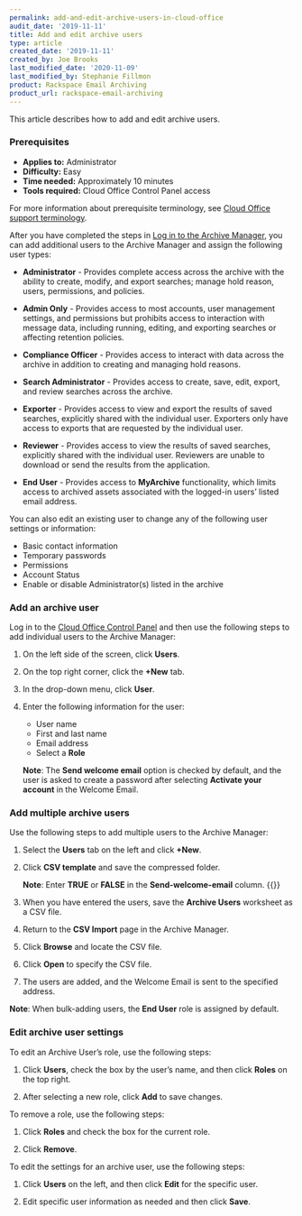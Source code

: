 ```yaml
---
permalink: add-and-edit-archive-users-in-cloud-office
audit_date: '2019-11-11'
title: Add and edit archive users
type: article
created_date: '2019-11-11'
created_by: Joe Brooks
last_modified_date: '2020-11-09'
last_modified_by: Stephanie Fillmon
product: Rackspace Email Archiving
product_url: rackspace-email-archiving
---
```


This article describes how to add and edit archive users.

### Prerequisites

- **Applies to:** Administrator
- **Difficulty:** Easy
- **Time needed:** Approximately 10 minutes
- **Tools required:** Cloud Office Control Panel access

For more information about prerequisite terminology, see [Cloud Office support terminology](/support/how-to/cloud-office-support-terminology).

After you have completed the steps in [Log in to the Archive
Manager](/support/how-to/log-in-to-the-archive-manager),
you can add additional users to the Archive Manager and assign the
following user types:

-   **Administrator** - Provides complete access across the archive with the ability to create, modify, and export searches; manage hold reason, users, permissions, and policies.

-   **Admin Only** - Provides access to most accounts, user management settings, and permissions but prohibits access to interaction with message data, including running, editing, and exporting searches or affecting retention policies.

-   **Compliance Officer** - Provides access to interact with data across the archive in addition to creating and managing hold reasons.

-   **Search Administrator** - Provides access to create, save, edit, export, and review searches across the archive.

-   **Exporter** - Provides access to view and export the results of saved searches, explicitly shared with the individual user. Exporters only have access to exports that are requested by the individual user.

-   **Reviewer** - Provides access to view the results of saved searches, explicitly shared with the individual user. Reviewers are unable to download or send the results from the application.

-   **End User** - Provides access to **MyArchive** functionality, which limits access to archived assets associated with the logged-in users’ listed email address.

You can also edit an existing user to change any of the following user
settings or information:

-   Basic contact information
-   Temporary passwords
-   Permissions
-   Account Status
-   Enable or disable Administrator(s) listed in the archive

### Add an archive user

Log in to the [Cloud Office Control Panel](https://cp.rackspace.com/) and then use the following steps to add individual users to the Archive Manager:

1.  On the left side of the screen, click **Users**.

2.  On the top right corner, click the **+New** tab.

3.  In the drop-down menu, click **User**.

4.  Enter the following information for the user:

    - User name
    - First and last name
    - Email address
    - Select a **Role**

    **Note**: The **Send welcome email** option is checked by default, and the user is asked to create a password after selecting **Activate your account** in the Welcome Email.


### Add multiple archive users

Use the following steps to add multiple users to the Archive Manager:

1.  Select the **Users** tab on the left and click **+New**.

2.  Click **CSV template** and save the compressed
    folder.

    **Note**: Enter **TRUE** or **FALSE** in the **Send-welcome-email** column.
    {{<image src="add-edit-user-pic.png" alt="" title="">}}

3.  When you have entered the users, save the **Archive Users**
    worksheet as a CSV file.

4.  Return to the **CSV Import** page in the Archive
    Manager.

5.  Click **Browse** and locate the CSV file.

6.  Click **Open** to specify the CSV file.

7.  The users are added, and the Welcome Email is sent to the specified address.

   **Note**: When bulk-adding users, the **End User** role is assigned by default.


### Edit archive user settings

To edit an Archive User’s role, use the following steps:

1.  Click **Users**, check the box by the user’s name, and then click **Roles** on the top right.

2.  After selecting a new role, click **Add** to save changes.

To remove a role, use the following steps:

1.  Click **Roles** and check the box for the current role.

2.  Click **Remove**.

To edit the settings for an archive user, use the following steps:

1.  Click **Users** on the left, and then click **Edit** for the specific user.

2.  Edit specific user information as needed and then click **Save**.
